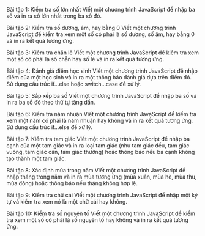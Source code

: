 Bài tập 1: Kiểm tra số lớn nhất
Viết một chương trình JavaScript để nhập ba số và in ra số lớn nhất trong ba số đó.

Bài tập 2: Kiểm tra số dương, âm, hay bằng 0
Viết một chương trình JavaScript để kiểm tra xem một số có phải là số dương, số âm, hay bằng 0 và in ra kết quả tương ứng.

Bài tập 3: Kiểm tra chẵn lẻ
Viết một chương trình JavaScript để kiểm tra xem một số có phải là số chẵn hay số lẻ và in ra kết quả tương ứng.

Bài tập 4: Đánh giá điểm học sinh
Viết một chương trình JavaScript để nhập điểm của một học sinh và in ra một thông báo đánh giá dựa trên điểm đó. Sử dụng cấu trúc if...else hoặc switch...case để xử lý.

Bài tập 5: Sắp xếp ba số
Viết một chương trình JavaScript để nhập ba số và in ra ba số đó theo thứ tự tăng dần.

Bài tập 6: Kiểm tra năm nhuận
Viết một chương trình JavaScript để kiểm tra xem một năm có phải là năm nhuận hay không và in ra kết quả tương ứng. Sử dụng cấu trúc if...else để xử lý.

Bài tập 7: Kiểm tra tam giác
Viết một chương trình JavaScript để nhập ba cạnh của một tam giác và in ra loại tam giác (như tam giác đều, tam giác vuông, tam giác cân, tam giác thường) hoặc thông báo nếu ba cạnh không tạo thành một tam giác.

Bài tập 8: Xác định mùa trong năm
Viết một chương trình JavaScript để nhập tháng trong năm và in ra mùa tương ứng (mùa xuân, mùa hè, mùa thu, mùa đông) hoặc thông báo nếu tháng không hợp lệ.

Bài tập 9: Kiểm tra chữ cái
Viết một chương trình JavaScript để nhập một ký tự và kiểm tra xem nó là một chữ cái hay không.

Bài tập 10: Kiểm tra số nguyên tố
Viết một chương trình JavaScript để kiểm tra xem một số có phải là số nguyên tố hay không và in ra kết quả tương ứng.
